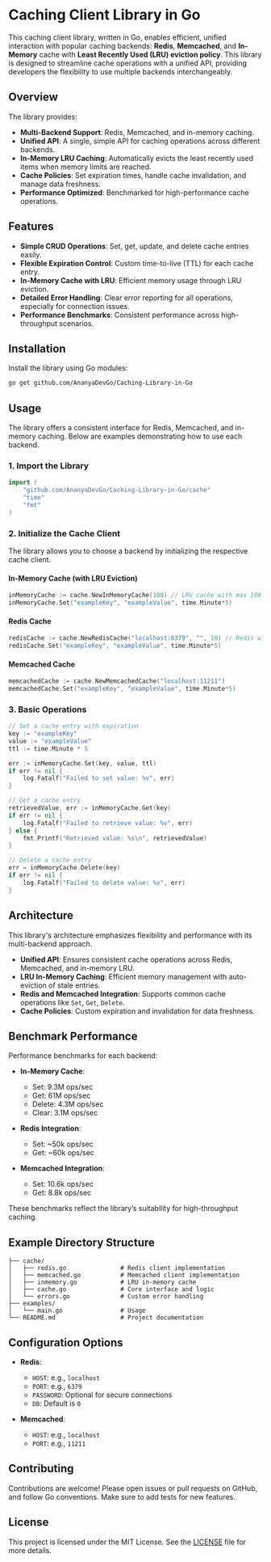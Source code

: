 # Caching Client Library in Go

This caching client library, written in Go, enables efficient, unified interaction with popular caching backends: **Redis**, **Memcached**, and **In-Memory** cache with **Least Recently Used (LRU) eviction policy**. This library is designed to streamline cache operations with a unified API, providing developers the flexibility to use multiple backends interchangeably.

## Overview

The library provides:
- **Multi-Backend Support**: Redis, Memcached, and in-memory caching.
- **Unified API**: A single, simple API for caching operations across different backends.
- **In-Memory LRU Caching**: Automatically evicts the least recently used items when memory limits are reached.
- **Cache Policies**: Set expiration times, handle cache invalidation, and manage data freshness.
- **Performance Optimized**: Benchmarked for high-performance cache operations.

## Features

- **Simple CRUD Operations**: Set, get, update, and delete cache entries easily.
- **Flexible Expiration Control**: Custom time-to-live (TTL) for each cache entry.
- **In-Memory Cache with LRU**: Efficient memory usage through LRU eviction.
- **Detailed Error Handling**: Clear error reporting for all operations, especially for connection issues.
- **Performance Benchmarks**: Consistent performance across high-throughput scenarios.

## Installation

Install the library using Go modules:

```bash
go get github.com/AnanyaDevGo/Caching-Library-in-Go
```

## Usage

The library offers a consistent interface for Redis, Memcached, and in-memory caching. Below are examples demonstrating how to use each backend.

### 1. Import the Library

```go
import (
    "github.com/AnanyaDevGo/Caching-Library-in-Go/cache"
    "time"
    "fmt"
)
```

### 2. Initialize the Cache Client

The library allows you to choose a backend by initializing the respective cache client.

#### In-Memory Cache (with LRU Eviction)

```go
inMemoryCache := cache.NewInMemoryCache(100) // LRU cache with max 100 entries
inMemoryCache.Set("exampleKey", "exampleValue", time.Minute*5)
```

#### Redis Cache

```go
redisCache := cache.NewRedisCache("localhost:6379", "", 10) // Redis with DB 10
redisCache.Set("exampleKey", "exampleValue", time.Minute*5)
```

#### Memcached Cache

```go
memcachedCache := cache.NewMemcachedCache("localhost:11211")
memcachedCache.Set("exampleKey", "exampleValue", time.Minute*5)
```

### 3. Basic Operations

```go
// Set a cache entry with expiration
key := "exampleKey"
value := "exampleValue"
ttl := time.Minute * 5

err := inMemoryCache.Set(key, value, ttl)
if err != nil {
    log.Fatalf("Failed to set value: %v", err)
}

// Get a cache entry
retrievedValue, err := inMemoryCache.Get(key)
if err != nil {
    log.Fatalf("Failed to retrieve value: %v", err)
} else {
    fmt.Printf("Retrieved value: %s\n", retrievedValue)
}

// Delete a cache entry
err = inMemoryCache.Delete(key)
if err != nil {
    log.Fatalf("Failed to delete value: %v", err)
}
```

## Architecture

This library's architecture emphasizes flexibility and performance with its multi-backend approach.

- **Unified API**: Ensures consistent cache operations across Redis, Memcached, and in-memory LRU.
- **LRU In-Memory Caching**: Efficient memory management with auto-eviction of stale entries.
- **Redis and Memcached Integration**: Supports common cache operations like `Set`, `Get`, `Delete`.
- **Cache Policies**: Custom expiration and invalidation for data freshness.

## Benchmark Performance

Performance benchmarks for each backend:

- **In-Memory Cache**:
  - Set: 9.3M ops/sec
  - Get: 61M ops/sec
  - Delete: 4.3M ops/sec
  - Clear: 3.1M ops/sec

- **Redis Integration**:
  - Set: ~50k ops/sec
  - Get: ~60k ops/sec

- **Memcached Integration**:
  - Set: 10.6k ops/sec
  - Get: 8.8k ops/sec

These benchmarks reflect the library’s suitability for high-throughput caching.

## Example Directory Structure

```
├── cache/
│   ├── redis.go               # Redis client implementation
│   ├── memcached.go           # Memcached client implementation
│   ├── inmemory.go            # LRU in-memory cache
│   ├── cache.go               # Core interface and logic
│   └── errors.go              # Custom error handling
├── examples/
│   └── main.go                # Usage 
└── README.md                  # Project documentation
```

## Configuration Options

- **Redis**:
  - `HOST`: e.g., `localhost`
  - `PORT`: e.g., `6379`
  - `PASSWORD`: Optional for secure connections
  - `DB`: Default is `0`

- **Memcached**:
  - `HOST`: e.g., `localhost`
  - `PORT`: e.g., `11211`

## Contributing

Contributions are welcome! Please open issues or pull requests on GitHub, and follow Go conventions. Make sure to add tests for new features.

## License

This project is licensed under the MIT License. See the [LICENSE](LICENSE) file for more details.
